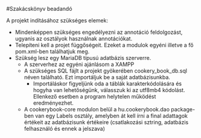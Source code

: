 #Szakácskönyv beadandó

A projekt indításához szükséges elemek:
- Mindenképpen szükséges engedélyezni az annotáció feldolgozást, ugyanis az osztályok használnak annotációkat.
- Telepíteni kell a projet függőségeit. Ezeket a modulok egyéni illetve a fő pom.xml-ben találhatjuk meg.
- Szükség lesz egy MariaDB típusú adatbázis szerverre.
  - A szerverhez az egyéni ajánlásom a XAMPP
  - A szükséges SQL fájlt a projekt gyökerében cookery_book_db.sql néven található. Ezt importáljuk be a saját adatbázisunkba.
    - Importáláskor figyeljünk oda a táblák karakterkódolására és hogyha van lehetőségünk, válasszuk ki az utf8mb4 kódolást. Ellenkező esetben a program helytelen működést eredményezhet.
  - A cookerybook-core modulon belül a hu.cookerybook.dao package-ben van egy Labels osztály, amelyben át kell írni a final adattagok értékeit az adatbázisunk értékeire (csatlakozási sztring, adatbázis felhasználó és ennek a jelszava)

